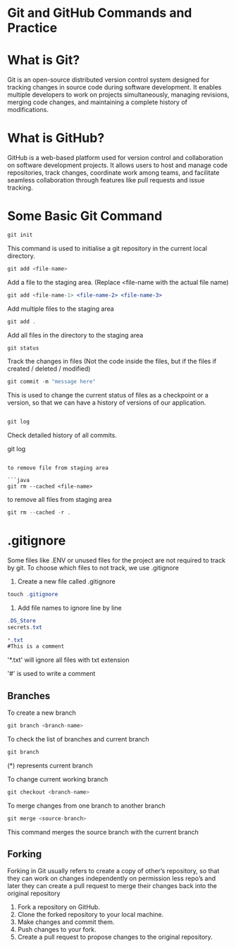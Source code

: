 # Git and GitHub Commands and Practice

# What is Git?

Git is an open-source distributed version control system designed for tracking changes in source code during software development. It enables multiple developers to work on projects simultaneously, managing revisions, merging code changes, and maintaining a complete history of modifications.

# What is GitHub?

GitHub is a web-based platform used for version control and collaboration on software development projects. It allows users to host and manage code repositories, track changes, coordinate work among teams, and facilitate seamless collaboration through features like pull requests and issue tracking.

# Some Basic Git Command

```jsx
git init
```

This command is used to initialise a git repository in the current local directory.

```jsx
git add <file-name>
```

Add a file to the staging area. (Replace <file-name with the actual file name)

```jsx
git add <file-name-1> <file-name-2> <file-name-3>
```

Add multiple files to the staging area

```jsx
git add .
```

Add all files in the directory to the staging area

```jsx
git status
```

Track the changes in files (Not the code inside the files, but if the files if created / deleted / modified)

```jsx
git commit -m "message here"
```

This is used to change the current status of files as a checkpoint or a version, so that we can have a history of versions of our application.

```jsx

git log
```

Check detailed history of all commits.

git log
```

to remove file from staging area

```java
git rm --cached <file-name>
```

to remove all files from staging area

```java
git rm --cached -r .
```

# .gitignore

Some files like .ENV or unused files for the project are not required to track by git. To choose which files to not track, we use .gitignore

1. Create a new file called .gitignore

```java
touch .gitignore
```

1. Add file names to ignore line by line

```java
.DS_Store
secrets.txt

*.txt
#This is a comment
```

'*.txt' will ignore all files with txt extension

'#' is used to write a comment

## Branches

To create a new branch

```java
git branch <branch-name>
```

To check the list of branches and current branch

```java
git branch
```

(*) represents current branch

To change current working branch

```java
git checkout <branch-name>
```

To merge changes from one branch to another branch

```java
git merge <source-branch>
```

This command merges the source branch with the current branch

## Forking

Forking in Git usually refers to create a copy of other’s repository, so that they can work on changes independently on permission less repo’s and later they can create a pull request to merge their changes back into the original repository

1. Fork a repository on GitHub.
2. Clone the forked repository to your local machine.
3. Make changes and commit them.
4. Push changes to your fork.
5. Create a pull request to propose changes to the original repository.
